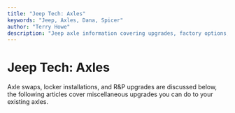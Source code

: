 ```yaml
---
title: "Jeep Tech: Axles"
keywords: "Jeep, Axles, Dana, Spicer"
author: "Terry Howe"
description: "Jeep axle information covering upgrades, factory options, and essential information."
---
```

# Jeep Tech: Axles

Axle swaps, locker installations, and R&P upgrades are discussed below, the following articles cover miscellaneous upgrades you can do to your existing axles.